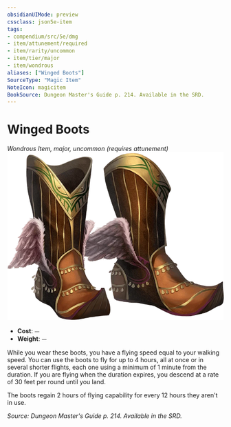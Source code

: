 ```yaml
---
obsidianUIMode: preview
cssclass: json5e-item
tags:
- compendium/src/5e/dmg
- item/attunement/required
- item/rarity/uncommon
- item/tier/major
- item/wondrous
aliases: ["Winged Boots"]
SourceType: "Magic Item"
NoteIcon: magicitem
BookSource: Dungeon Master's Guide p. 214. Available in the SRD.
---
```

# Winged Boots
*Wondrous Item, major, uncommon (requires attunement)*  
![](/3-Mechanics/CLI/items/img/winged-boots.webp#right)  

- **Cost**: ⏤
- **Weight**: ⏤

While you wear these boots, you have a flying speed equal to your walking speed. You can use the boots to fly for up to 4 hours, all at once or in several shorter flights, each one using a minimum of 1 minute from the duration. If you are flying when the duration expires, you descend at a rate of 30 feet per round until you land.

The boots regain 2 hours of flying capability for every 12 hours they aren't in use.

*Source: Dungeon Master's Guide p. 214. Available in the SRD.*